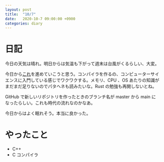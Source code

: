 ```yaml
---
layout: post
title:  "10/7"
date:   2020-10-7 09:00:00 +0900
categories: diary
---
```

# 日記

今日の天気は晴れ。明日からは気温も下がって週末は台風がくるらしい、大変。

今日から[これ](https://www.sigbus.info/compilerbook)を進めていこうと思う。コンパイラを作るの、コンピューターサイエンスに入門している感じでワクワクする。メモリ、CPU 、OS あたりの知識がまだまだ足りないのでパタヘネも読みたいな。Rust の勉強も再開しないとね。

GitHub で新しいリポジトリを作ったときのブランチ名が master から main になったらしい。これも時代の流れなのかなあ。

今日からはよく眠れそう。本当に良かった。

# やったこと

- C++
- C コンパイラ